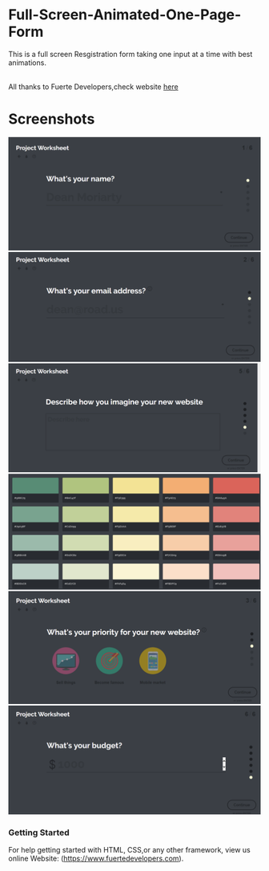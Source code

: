 # Full-Screen-Animated-One-Page-Form
This is a full screen Resgistration form taking one input at a time with best animations.

<br>
All thanks to Fuerte Developers,check website  <a href="https://www.fuertedevelopers.com" > here</a>
<br>

# Screenshots
<img src="img/1.png">
<img src="img/2.png">
<img src="img/3.png">
<img src="img/4.png">
<img src="img/5.png">
<img src="img/41.png">




### Getting Started

For help getting started with HTML, CSS,or any other framework, view us online
Website: (https://www.fuertedevelopers.com).




	


